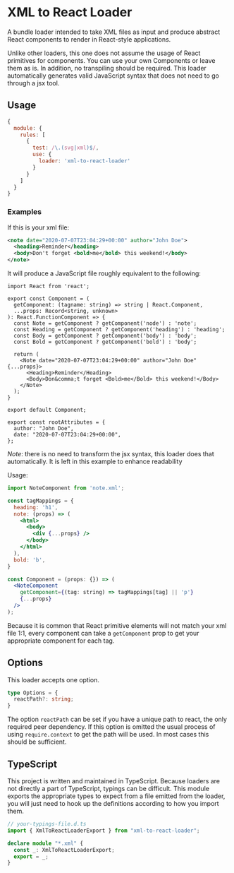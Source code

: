 # XML to React Loader

A bundle loader intended to take XML files as input and produce abstract
React components to render in React-style applications.

Unlike other loaders, this one does not assume the usage of React primitives
for components. You can use your own Components or leave them as is.
In addition, no transpiling should be required. This loader automatically
generates valid JavaScript syntax that does not need to go through a jsx
tool.

## Usage

```js
{
  module: {
    rules: [
      {
        test: /\.(svg|xml)$/,
        use: {
          loader: 'xml-to-react-loader'
        }
      }
    ]
  }
}
```

### Examples

If this is your xml file:

```xml
<note date="2020-07-07T23:04:29+00:00" author="John Doe">
  <heading>Reminder</heading>
  <body>Don't forget <bold>me</bold> this weekend!</body>
</note>
```

It will produce a JavaScript file roughly equivalent to the following:

```tsx
import React from 'react';

export const Component = (
  getComponent: (tagname: string) => string | React.Component,
  ...props: Record<string, unknown>
): React.FunctionComponent => {
  const Note = getComponent ? getComponent('node') : 'note';
  const Heading = getComponent ? getComponent('heading') : 'heading';
  const Body = getComponent ? getComponent('body') : 'body';
  const Bold = getComponent ? getComponent('bold') : 'body';

  return (
    <Note date="2020-07-07T23:04:29+00:00" author="John Doe" {...props}>
      <Heading>Reminder</Heading>
      <Body>Don&comma;t forget <Bold>me</Bold> this weekend!</Body>
    </Note>
  );
}

export default Component;

export const rootAttributes = {
  author: "John Doe",
  date: "2020-07-07T23:04:29+00:00",
};

```

_Note_: there is no need to transform the jsx syntax, this loader does that
automatically. It is left in this example to enhance readability

Usage:

```jsx
import NoteComponent from 'note.xml';

const tagMappings = {
  heading: 'h1',
  note: (props) => (
    <html>
      <body>
        <div {...props} />
      </body>
    </html>
  ),
  bold: 'b',
}

const Component = (props: {}) => (
  <NoteComponent
    getComponent={(tag: string) => tagMappings[tag] || 'p'}
    {...props}
  />
);
```

Because it is common that React primitive elements will not match your xml
file 1:1, every component can take a `getComponent` prop to get your
appropriate component for each tag.

## Options

This loader accepts one option.

```ts
type Options = {
  reactPath?: string;
}
```

The option `reactPath` can be set if you have a unique path to react, the only
required peer dependency. If this option is omitted the usual process of using
`require.context` to get the path will be used. In most cases this should be
sufficient.

## TypeScript

This project is written and maintained in TypeScript. Because loaders are not
directly a part of TypeScript, typings can be difficult. This module exports
the appropriate types to expect from a file emitted from the loader, you
will just need to hook up the definitions according to how you import them.

```ts
// your-typings-file.d.ts
import { XmlToReactLoaderExport } from "xml-to-react-loader";

declare module "*.xml" {
  const _: XmlToReactLoaderExport;
  export = _;
}
```
